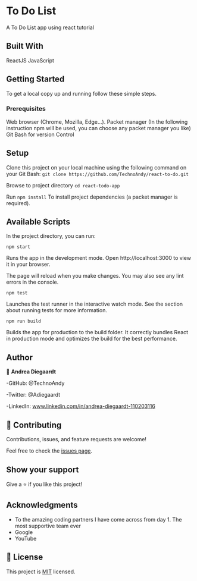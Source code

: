 # To Do List

A To Do List app using react tutorial

## Built With
ReactJS
JavaScript

## Getting Started
To get a local copy up and running follow these simple steps.

### Prerequisites
Web browser (Chrome, Mozilla, Edge...).
Packet manager (In the following instruction npm will be used, you can choose any packet manager you like)
Git Bash for version Control

## Setup
Clone this project on your local machine using the following command on your Git Bash: `git clone https://github.com/TechnoAndy/react-to-do.git`

Browse to project directory `cd react-todo-app`

Run `npm install` To install project dependencies (a packet manager is required).

## Available Scripts
In the project directory, you can run:

`npm start`

Runs the app in the development mode.
Open http://localhost:3000 to view it in your browser.

The page will reload when you make changes.
You may also see any lint errors in the console.

`npm test`

Launches the test runner in the interactive watch mode.
See the section about running tests for more information.

`npm run build`

Builds the app for production to the build folder.
It correctly bundles React in production mode and optimizes the build for the best performance.

## Author

👤 **Andrea Diegaardt**

-GitHub: @TechnoAndy

-Twitter: @Adiegaardt

-LinkedIn: www.linkedin.com/in/andrea-diegaardt-110203116


## 🤝 Contributing

Contributions, issues, and feature requests are welcome!

Feel free to check the [issues page](../../issues/).

## Show your support

Give a ⭐️ if you like this project!

## Acknowledgments

- To the amazing coding partners I have come across from day 1. The most supportive team ever
- Google
- YouTube

## 📝 License

This project is [MIT](./LICENSE.MD) licensed.
